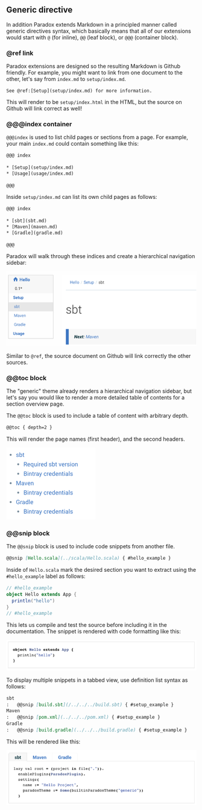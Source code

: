## Generic directive

In addition Paradox extends Markdown in a principled manner called generic directives syntax,
which basically means that all of our extensions would start with `@` (for inline), `@@` (leaf block), or `@@@` (container block).

### @ref link

Paradox extensions are designed so the resulting Markdown is Github friendly.
For example, you might want to link from one document to the other, let's say from `index.md` to `setup/index.md`.

```
See @ref:[Setup](setup/index.md) for more information.
```

This will render to be `setup/index.html` in the HTML, but the source on Github will link correct as well!

### @@@index container

`@@@index` is used to list child pages or sections from a page.
For example, your main `index.md` could contain something like this:

```
@@@ index

* [Setup](setup/index.md)
* [Usage](usage/index.md)

@@@
```

Inside `setup/index.md` can list its own child pages as follows:


```
@@@ index

* [sbt](sbt.md)
* [Maven](maven.md)
* [Gradle](gradle.md)

@@@
```

Paradox will walk through these indices and create a hierarchical navigation sidebar:

![index](../img/index.png)

Similar to `@ref`, the source document on Github will link correctly the other sources.

### @@toc block

The "generic" theme already renders a hierarchical navigation sidebar,
but let's say you would like to render a more detailed table of contents for a section overview page.

The `@@toc` block is used to include a table of content with arbitrary depth.

```markdown
@@toc { depth=2 }
```

This will render the page names (first header), and the second headers.

![toc](../img/toc.png)

### @@snip block

The `@@snip` block is used to include code snippets from another file.

```markdown
@@snip [Hello.scala](../scala/Hello.scala) { #hello_example }
```

Inside of `Hello.scala` mark the desired section you want to extract using the `#hello_example` label as follows:

```scala
// #hello_example
object Hello extends App {
  println("hello")
}
// #hello_example
```

This lets us compile and test the source before including it in the documentation.
The snippet is rendered with code formatting like this:

![snip](../img/snip.png)

To display multiple snippets in a tabbed view, use definition list syntax as follows:

```markdown
sbt
:   @@snip [build.sbt](/../../../build.sbt) { #setup_example }
Maven
:   @@snip [pom.xml](../../../pom.xml) { #setup_example }
Gradle
:   @@snip [build.gradle](../../../build.gradle) { #setup_example }
```

This will be rendered like this:

![multi_snip](../img/multi_snip.png)